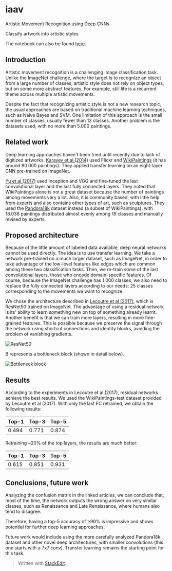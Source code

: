 
# iaav
Artistic Movement Recognition using Deep CNNs

Classify artwork into artistic styles

The notebook can also be found [here](https://drive.google.com/file/d/1eGQ0Tz5P1nDymjstS3r21RAt2MHuavY1/view?usp=sharing).


## Introduction
Artistic movement recognition is a challenging image classification task. Unlike the ImageNet challenge, where the target is to recognize an object from a large number of classes, artistic style does not rely on object types, but on some more abstract features. For example, still life is a recurrent theme across multiple artistic movements.

Despite the fact that recognizing artistic style is not a new research topic, the usual approaches are based on traditional machine learning techniques, such as Naive Bayes and SVM. One limitation of this approach is the small number of classes, usually fewer than 13 classes. Another problem is the datasets used, with no more than 5.000 paintings.
## Related work
Deep learning approaches haven't been tried until recently due to lack of digitized artworks. [Karayev et al (2014)](https://sergeykarayev.com/files/1311.3715v3.pdf) used Flickr and [WikiPaintings](https://www.wikiart.org/) (it has around 80.000 paintings). They applied transfer learning on an eight-layer CNN pre-trained on ImageNet.

[Yu et al (2017)](http://cs231n.stanford.edu/reports/2017/pdfs/411.pdf) used Inception and VGG and fine-tuned the last convolutional layer and the last fully connected layers. They noted that WikiPaintings alone is not a great dataset because the number of paintings among movements vary a lot. Also, it is community based, with little help from experts and also contains other types of art, such as sculptures. They used the [Pandora18k](http://imag.pub.ro/pandora/pandora_download.html) dataset instead (a subset of WikiPaintings), with 18.038 paintings distributed almost evenly among 18 classes and manually revised by experts.
## Proposed architecture
Because of the little amount of labeled data available, deep neural networks cannot be used directly. The idea is to use transfer learning. We take a network pre-trained on a much larger dataset, such as ImageNet, in order to take advantage of the low-level features like edges which are common among these two classification tasks. Then, we re-train some of the last convolutional layers, those who encode domain-specific features. Of course, because the ImageNet challenge has 1.000 classes, we also need to replace the fully connected layers according to our needs: 25 classes corresponding to the movements we want to recognize.

We chose the architecture described in [
Lecoutre et al (2017)](http://www.lamsade.dauphine.fr/~bnegrevergne/webpage/documents/2017_rasta.pdf), which is ResNet50 trained on ImageNet. The advantage of using a residual network is its' ability to learn something new on top of something already learnt. Another benefit is that we can train more layers, resulting in more fine-grained features. This is possible because we preserve the signal through the network using shortcut connections and identity blocks, avoiding the problem of vanishing gradients.

![ResNet50](https://lh4.googleusercontent.com/srBJZGyRjz4WfhVmfcE0ktf_Z91-wV0SarCnqXoaC3sKa3C4MOopDI3Lwjj6sSBV3Dbtr1uP7-qKxg=w1920-h974-rw)

B represents a bottleneck block (shown in detail below).

![Bottleneck block](https://cdn-images-1.medium.com/max/1600/1*blFlm-UTF2N6gQTmhRPfkA.png)

## Results
According to the experiments in Lecoutre et al (2017), residual networks achieve the best results. We used the WikiPaintings-test dataset provided by Lecoutre et al (2017). With only the last FC retrained, we obtain the following results:

|  Top-1| Top-3 | Top-5 |
|-------|-------|-------|
| 0.494 | 0.771 | 0.874 |

Retraining ~20% of the top layers, the results are much better:

|  Top-1| Top-3 | Top-5 |
|-------|-------|-------|
| 0.615 | 0.851 | 0.931 |

## Conclusions, future work
Analyzing the confusion matrix in the linked articles, we can conclude that, most of the time, the network outputs the wrong answer on very similar classes, such as Renaissance and Late Renaissance, where humans also tend to disagree.

Therefore, having a top-5 accuracy of >90% is impressive and shows potential for further deep learning approaches.

Future work would include using the more carefully analyzed Pandora18k dataset and other novel deep architectures, with smaller convolutions (this one starts with a 7x7 conv). Transfer learning remains the starting point for this task.

> Written with [StackEdit](https://stackedit.io/).
